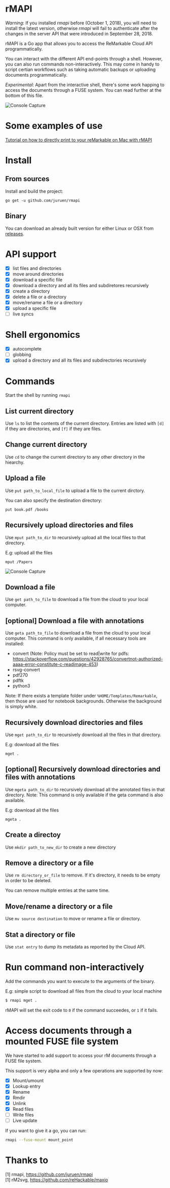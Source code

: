 # rMAPI

*Warning*: If you installed _rmapi_ before (October 1, 2018), you will need to install the latest version,
otherwise _rmapi_ will fail to authenticate after the changes in the server API that were introduced in September 28, 2018.

rMAPI is a Go app that allows you to access the ReMarkable Cloud API programmatically.

You can interact with the different API end-points through a shell. However, you can also
run commands non-interactively. This may come in handy to script certian workflows such as
taking automatic backups or uploading documents programmatically.

*Experimental*: Apart from the interactive shell, there's some work happing to access the
documents through a FUSE system. You can read further at the bottom of this file.


![Console Capture](docs/console.gif)

# Some examples of use

[Tutorial on how to directly print to your reMarkable on Mac with rMAPI](docs/tutorial-print-macosx.md)

# Install

## From sources

Install and build the project:

`go get -u github.com/juruen/rmapi`


## Binary

You can download an already built version for either Linux or OSX from [releases](https://github.com/juruen/rmapi/releases).

# API support

- [x] list files and directories
- [x] move around directories
- [x] download a specific file
- [x] download a directory and all its files and subdiretores recursively
- [x] create a directory
- [x] delete a file or a directory
- [x] move/rename a file or a directory
- [x] upload a specific file
- [ ] live syncs

# Shell ergonomics

- [x] autocomplete
- [ ] globbing
- [x] upload a directory and all its files and subdirectories recursively

# Commands

Start the shell by running `rmapi`

## List current directory

Use `ls` to list the contents of the current directory. Entries are listed with `[d]` if they
are directories, and `[f]` if they are files.

## Change current directory

Use `cd` to change the current directory to any other directory in the hiearchy.

## Upload a file

Use `put path_to_local_file` to upload a file  to the current dirctory.

You can also specify the destination directory:

```
put book.pdf /books
```

## Recursively upload directories and files

Use `mput path_to_dir` to recursively upload all the local files to that directory.

E.g: upload all the files

```
mput /Papers
```

![Console Capture](docs/mput-console.png)

## Download a file

Use `get path_to_file` to download a file from the cloud to your local computer.

## [optional] Download a file with annotations
Use `geta path_to_file` to download a file from the cloud to your local computer.
This command is only available, if all necessary tools are installed:
 - convert (Note: Policy must be set to read|write for pdfs: https://stackoverflow.com/questions/42928765/convertnot-authorized-aaaa-error-constitute-c-readimage-453)
 - rsvg-convert
 - pdf270
 - pdftk
 - python3


Note: If there exists a template folder under `%HOME/Templates/Remarkable`, 
then those are used for notebook backgrounds. Otherwise the background is 
simply white.


## Recursively download directories and files

Use `mget path_to_dir` to recursively download all the files in that directory.

E.g: download all the files

```
mget .
```

## [optional] Recursively download directories and files with annotations

Use `mgeta path_to_dir` to recursively download all the annotated files in that directory.
Note: This command is only available if the geta command is also available.

E.g: download all the files

```
mgeta .
```


## Create a directoy

Use `mkdir path_to_new_dir` to create a new directory

##  Remove a directory or a file

Use `rm directory_or_file` to remove. If it's directory, it needs to be empty in order to be deleted.

You can remove multiple entries at the same time.

##  Move/rename a directory or a file

Use `mv source destination` to move or rename a file or directory.

## Stat a directory or file

Use `stat entry` to dump its metadata as reported by the Cloud API.

# Run command non-interactively

Add the commands you want to execute to the arguments of the binary.

E.g: simple script to download all files from the cloud to your local machine

```bash
$ rmapi mget .
```

rMAPI will set the exit code to `0` if the command succeedes, or `1` if it fails.

# Access documents through a mounted FUSE file system

We have started to add support to access your rM documents through a FUSE file system.

This support is very alpha and only a few operations are supported by now:

- [x] Mount/umount
- [x] Lookup entry
- [x] Rename
- [x] Rmdir
- [x] Unlink 
- [x] Read files
- [ ] Write files
- [ ] Live update

If you want to give it a go, you can run:

```bash
rmapi --fuse-mount mount_point
```


# Thanks to
[1] rmapi, https://github.com/juruen/rmapi <br />
[1] rM2svg, https://github.com/reHackable/maxio <br />
